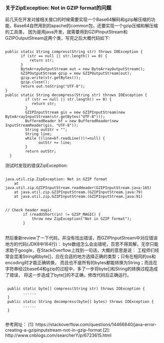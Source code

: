 ### 关于ZipException: Not in GZIP format的问题

<p>
前几天在开发对接相关接口的时候需要实现一个Base64解码和gzip解压缩的功能，Base64自然用到的apache的common包，还要实现一个gzip压缩和解压缩的工具类，
因为是用java开发，就需要用到GZIPInputStream和GZIPOutputStream这两个类，写完之后大概代码如下:
</p>
<pre><code>
public static String compress(String str) throws IOException { 
       if (str == null || str.length() == 0) { 
           return str; 
       } 
       ByteArrayOutputStream out = new ByteArrayOutputStream(); 
       GZIPOutputStream gzip = new GZIPOutputStream(out); 
       gzip.write(str.getBytes()); 
       gzip.close();
       return out.toString("UTF-8"); 
}
public static String decompress(String str) throws IOException { 
         if (str == null || str.length() == 0) { 
            return str; 
         }
         GZIPInputStream gis = new GZIPInputStream(new ByteArrayInputStream(str.getBytes("UTF-8"))); 
         BufferedReader bf = new BufferedReader(new InputStreamReader(gis, "UTF-8")); 
         String outStr = ""; 
         String line; 
         while ((line=bf.readLine())!=null) { 
               outStr += line; 
         } 
         return outStr; 
  }
</code></pre>
<p>测试时发现的错误ZipException:</p>
<pre>
<code>
java.util.zip.ZipException: Not in GZIP format
	at java.util.zip.GZIPInputStream.readHeader(GZIPInputStream.java:165)
	at java.util.zip.GZIPInputStream.<init>(GZIPInputStream.java:79)
	at java.util.zip.GZIPInputStream.<init>(GZIPInputStream.java:91)
</code>
<code>
// Check header magic
        if (readUShort(in) != GZIP_MAGIC) {
            throw new ZipException("Not in GZIP format");
        }
</code>
</pre>
<p>
然后重新review了一下代码，并没有找出错误，而GZIPInputStream中对应错误地方的代码(JDK8中164行)：
byte数组怎么会出错呢，百思不得其解，无奈只能求助于google，在StackOverflow上找到一句话，大概的意思是说：
工程师们经常会混淆String和byte[]，应在合适的地方选择正确的类型；只有在相同的os和encoding时才能正确转换，
而且也不是所有的bytes都能转换为String；而且在字符串经过base64和gzip的过程中，多了一步将byte[]和String的转换过程造成了错误，
将这一步造成了byte[]的不正确，修改代码后正确运行。</p>
<pre><code>
 public static byte[] compress(String str) throws IOException { 
        ...... 
 }
 public static String decompress(byte[] bytes) throws IOException { 
        ......
 }
 </code></pre>
<p>
参考网址：
[1]: https://stackoverflow.com/questions/14466840/java-error-creating-a-gzipinputstream-not-in-gzip-format
[2]: http://www.cnblogs.com/searcherY/p/6723615.html
</p>



